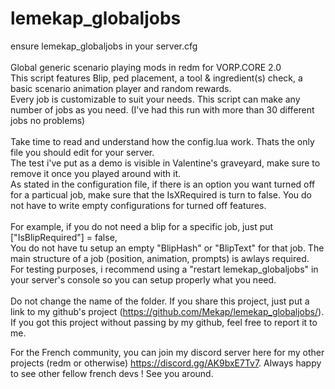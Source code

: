 # lemekap_globaljobs

ensure lemekap_globaljobs in your server.cfg <br />
<br />
Global generic scenario playing mods in redm for VORP.CORE 2.0 <br />
This script features Blip, ped  placement, a tool & ingredient(s) check, a basic scenario animation player and random rewards.<br />
Every job is customizable to suit your needs. This script can make any number of jobs as you need. (I've had this run with more than 30 different jobs no problems)<br />
<br />
Take time to read and understand how the config.lua work. Thats the only file you should edit for your server.<br />
The test i've put as a demo is visible in Valentine's graveyard, make sure to remove it once you played around with it.<br />
As stated in the configuration file, if there is an option you want turned off for a particual job, make sure that the IsXRequired is turn to false. You do not have to write empty configurations for turned off features.<br />
<br />
For example, if you do not need a blip for a specific job, just put ["IsBlipRequired"] = false,<br />
You do not have tu setup an empty "BlipHash" or "BlipText" for that job. The main structure of a job (position, animation, prompts) is awlays required.<br />
For testing purposes, i recommend using a "restart lemekap_globaljobs" in your server's console so you can setup properly what you need.<br />
<br />
Do not change the name of the folder. If you share this project, just put a link to my github's project (https://github.com/Mekap/lemekap_globaljobs/).
If you got this project without passing by my github, feel free to report it to me.

For the French community, you can join my discord server here for my other projects (redm or otherwise) https://discord.gg/AK9bxE7Tv7. 
Always happy to see other fellow french devs ! See you around.
